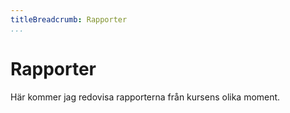 ```yaml
---
titleBreadcrumb: Rapporter
...
```

Rapporter
===============================

Här kommer jag redovisa rapporterna från kursens olika moment.
